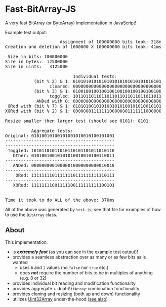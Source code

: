 # Fast-BitArray-JS

A very fast BitArray (or ByteArray) implementation in JavaScript!

Example test output:

<pre id="outputPre">
                     Assignment of 100000000 bits took: 318ms
Creation and deletion of 1000000 X 100000000 bits took: 41ms

 Size in bits: 100000000
Size in bytes:  12500000
Size in uints:   3125000

                          Individual tests:
           (bit % 2) & 1: 01010101010101010101010101010101010101010101010101
                 cleared: 00000000000000000000000000000000000000000000000000
           (bit % 3) & 1: 01001001001001001001001001001001001001001001001001
                 toggled: 10110110110110110110110110110110110110110110110110
            ANDed with 0: 00000000000000000000000000000000000000000000000000
 ORed with (bit % 7) & 1: 01010100101010010101001010100101010010101001010100
XORed with (bit % 2) & 1: 00000001111111000000011111110000000111111100000001

Resize smaller then larger test (should see 0101): 0101

          Aggregate tests:
Original: 01010010100101001010010100101001
------------------------------------------
------------------------------------------
 Toggled: 10101101011010110101101011010110
   Other: 01010010010101010010010100110011
------------------------------------------
   ANDed: 00000000010000010000000000010010
------------------------------------------
    ORed: 11111111011111110111111111110111
------------------------------------------
   XORed: 11111111001111100111111111100101


Time it took to do ALL of the above: 370ms
</pre>

All of the above was generated by `test.js`; see that file for examples of how to use the `BitArray` class.

## About

This implementation:
- is ***extremely fast*** (as you can see in the example test output)!
- provides a seamless abstraction over as many or as few bits as is wanted
  - uses `0` and `1` values (no `false` nor `true` etc.)
  - does ***not*** require the number of bits to be in multiples of anything (e.g. 8 or 32)
- provides individual bit reading and modification functionality
- provides aggregate + dual-`BitArray`-combination functionality
- provides cloning and resizing (both up and down) functionality
- utilizes [Uint32Array](https://developer.mozilla.org/en-US/docs/Web/JavaScript/Reference/Global_Objects/Uint32Array) under-the-hood ([see also](https://developer.mozilla.org/en-US/docs/Web/JavaScript/Reference/Operators/Bitwise_Operators))